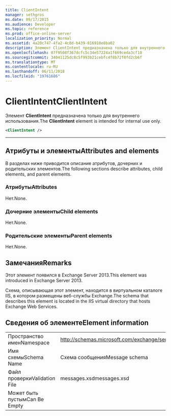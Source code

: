 ```yaml
---
title: ClientIntent
manager: sethgros
ms.date: 09/17/2015
ms.audience: Developer
ms.topic: reference
ms.prod: office-online-server
localization_priority: Normal
ms.assetid: 4a20c747-4fa2-4c8d-b439-816918e8ba02
description: Элемент ClientIntent предназначена только для внутреннего использования.
ms.openlocfilehash: 07f9508f367dcfc5c34e57224a1f669ceda3cf10
ms.sourcegitcommit: 34041125dc8c5f993b21cebfc4f8b72f0fd2cb6f
ms.translationtype: MT
ms.contentlocale: ru-RU
ms.lasthandoff: 06/11/2018
ms.locfileid: "19761686"
---
```

# <a name="clientintent"></a><span data-ttu-id="a0297-103">ClientIntent</span><span class="sxs-lookup"><span data-stu-id="a0297-103">ClientIntent</span></span>

<span data-ttu-id="a0297-104">Элемент **ClientIntent** предназначена только для внутреннего использования.</span><span class="sxs-lookup"><span data-stu-id="a0297-104">The **ClientIntent** element is intended for internal use only.</span></span> 
  
```XML
<ClientIntent />
```

 ****
## <a name="attributes-and-elements"></a><span data-ttu-id="a0297-105">Атрибуты и элементы</span><span class="sxs-lookup"><span data-stu-id="a0297-105">Attributes and elements</span></span>

<span data-ttu-id="a0297-106">В разделах ниже приводится описание атрибутов, дочерних и родительских элементов.</span><span class="sxs-lookup"><span data-stu-id="a0297-106">The following sections describe attributes, child elements, and parent elements.</span></span>
  
### <a name="attributes"></a><span data-ttu-id="a0297-107">Атрибуты</span><span class="sxs-lookup"><span data-stu-id="a0297-107">Attributes</span></span>

<span data-ttu-id="a0297-108">Нет.</span><span class="sxs-lookup"><span data-stu-id="a0297-108">None.</span></span>
  
### <a name="child-elements"></a><span data-ttu-id="a0297-109">Дочерние элементы</span><span class="sxs-lookup"><span data-stu-id="a0297-109">Child elements</span></span>

<span data-ttu-id="a0297-110">Нет.</span><span class="sxs-lookup"><span data-stu-id="a0297-110">None.</span></span>
  
### <a name="parent-elements"></a><span data-ttu-id="a0297-111">Родительские элементы</span><span class="sxs-lookup"><span data-stu-id="a0297-111">Parent elements</span></span>

<span data-ttu-id="a0297-112">Нет.</span><span class="sxs-lookup"><span data-stu-id="a0297-112">None.</span></span>
  
## <a name="remarks"></a><span data-ttu-id="a0297-113">Замечания</span><span class="sxs-lookup"><span data-stu-id="a0297-113">Remarks</span></span>

<span data-ttu-id="a0297-114">Этот элемент появился в Exchange Server 2013.</span><span class="sxs-lookup"><span data-stu-id="a0297-114">This element was introduced in Exchange Server 2013.</span></span>
  
<span data-ttu-id="a0297-115">Схема, описывающая этот элемент, находится в виртуальном каталоге IIS, в котором размещены веб-службы Exchange.</span><span class="sxs-lookup"><span data-stu-id="a0297-115">The schema that describes this element is located in the IIS virtual directory that hosts Exchange Web Services.</span></span>
  
## <a name="element-information"></a><span data-ttu-id="a0297-116">Сведения об элементе</span><span class="sxs-lookup"><span data-stu-id="a0297-116">Element information</span></span>

|||
|:-----|:-----|
|<span data-ttu-id="a0297-117">Пространство имен</span><span class="sxs-lookup"><span data-stu-id="a0297-117">Namespace</span></span>  <br/> |http://schemas.microsoft.com/exchange/services/2006/messages  <br/> |
|<span data-ttu-id="a0297-118">Имя схемы</span><span class="sxs-lookup"><span data-stu-id="a0297-118">Schema Name</span></span>  <br/> |<span data-ttu-id="a0297-119">Схема сообщения</span><span class="sxs-lookup"><span data-stu-id="a0297-119">Message schema</span></span>  <br/> |
|<span data-ttu-id="a0297-120">Файл проверки</span><span class="sxs-lookup"><span data-stu-id="a0297-120">Validation File</span></span>  <br/> |<span data-ttu-id="a0297-121">messages.xsd</span><span class="sxs-lookup"><span data-stu-id="a0297-121">messages.xsd</span></span>  <br/> |
|<span data-ttu-id="a0297-122">Может быть пустым</span><span class="sxs-lookup"><span data-stu-id="a0297-122">Can Be Empty</span></span>  <br/> ||
   

